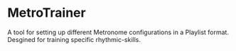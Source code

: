 # MetroTrainer
A tool for setting up different Metronome configurations in a Playlist format. Desgined for training specific rhythmic-skills.
